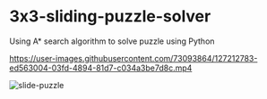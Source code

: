 # 3x3-sliding-puzzle-solver
Using A* search algorithm to solve puzzle using Python


https://user-images.githubusercontent.com/73093864/127212783-ed563004-03fd-4894-81d7-c034a3be7d8c.mp4



![slide-puzzle](https://user-images.githubusercontent.com/73093864/103692213-5198a880-4f4c-11eb-804b-12f6c32586cd.png)

